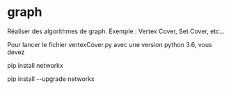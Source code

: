 # graph
Réaliser des algorithmes de graph. Exemple : Vertex Cover, Set Cover, etc... 


Pour lancer le fichier vertexCover.py avec une version python 3.6, vous devez

pip install networkx

pip install --upgrade networkx

